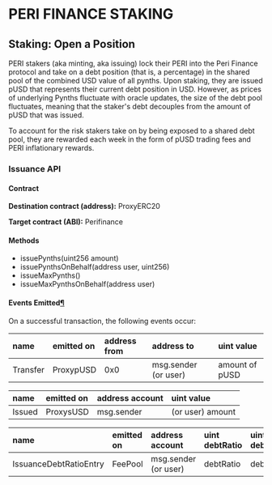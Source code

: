# PERI FINANCE STAKING

## Staking: Open a Position <a id="staking-open-a-position"></a>

PERI stakers \(aka minting, aka issuing\) lock their PERI into the Peri Finance protocol and take on a debt position \(that is, a percentage\) in the shared pool of the combined USD value of all pynths. Upon staking, they are issued pUSD that represents their current debt position in USD. However, as prices of underlying Pynths fluctuate with oracle updates, the size of the debt pool fluctuates, meaning that the staker's debt decouples from the amount of pUSD that was issued.

To account for the risk stakers take on by being exposed to a shared debt pool, they are rewarded each week in the form of pUSD trading fees and PERI inflationary rewards.

### Issuance API <a id="issuance-api"></a>

#### Contract <a id="contract"></a>

**Destination contract \(address\):** ProxyERC20

 **Target contract \(ABI\):** Perifinance

#### Methods <a id="methods"></a>

* issuePynths\(uint256 amount\) 
* issuePynthsOnBehalf\(address user, uint256\) 
* issueMaxPynths\(\) 
* issueMaxPynthsOnBehalf\(address user\)

#### Events Emitted[¶](https://docs.synthetix.io/integrations/staking/#events-emitted) <a id="events-emitted"></a>

On a successful transaction, the following events occur:

| name | emitted on | address from | address to | uint value |
| :--- | :--- | :--- | :--- | :--- |
| Transfer  | ProxypUSD | 0x0 | msg.sender \(or user\) | amount of pUSD |

| name | emitted on | address account | uint value |
| :--- | :--- | :--- | :--- |
| Issued | ProxysUSD   | msg.sender | \(or user\) amount |

| name | emitted on | address account | uint debtRatio | uint debtEntryIndex | uint feePeriodStartingDebtIndex |
| :--- | :--- | :--- | :--- | :--- | :--- |
| IssuanceDebtRatioEntry | FeePool | msg.sender \(or user\) | debtRatio | debtEntryIndex | feePeriodStartingDebtIndex |

